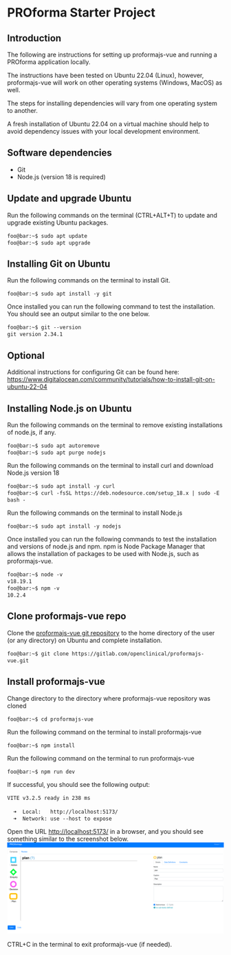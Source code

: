 # PROforma Starter Project

## Introduction

The following are instructions for setting up proformajs-vue and running a PROforma application locally.

The instructions have been tested on Ubuntu 22.04 (Linux), however, proformajs-vue will work on other operating systems (Windows, MacOS) as well. 

The steps for installing dependencies will vary from one operating system to another.

A fresh installation of Ubuntu 22.04 on a virtual machine should help to avoid dependency issues with your local development environment.

## Software dependencies

- Git
- Node.js (version 18 is required)

## Update and upgrade Ubuntu

Run the following commands on the terminal (CTRL+ALT+T) to update and upgrade existing Ubuntu packages.

```console
foo@bar:~$ sudo apt update
foo@bar:~$ sudo apt upgrade
```

## Installing Git on Ubuntu

Run the following commands on the terminal to install Git.

```console
foo@bar:~$ sudo apt install -y git
```

Once installed you can run the following command to test the installation. You should see an output similar to the one below.

```console
foo@bar:~$ git --version
git version 2.34.1
```

## Optional

Additional instructions for configuring Git can be found here:
https://www.digitalocean.com/community/tutorials/how-to-install-git-on-ubuntu-22-04

## Installing Node.js on Ubuntu

Run the following commands on the terminal to remove existing installations of node.js, if any.

```console
foo@bar:~$ sudo apt autoremove
foo@bar:~$ sudo apt purge nodejs
```

Run the following commands on the terminal to install curl and download Node.js version 18

```console
foo@bar:~$ sudo apt install -y curl
foo@bar:~$ curl -fsSL https://deb.nodesource.com/setup_18.x | sudo -E bash - 
```

Run the following commands on the terminal to install Node.js

```console
foo@bar:~$ sudo apt install -y nodejs
```

Once installed you can run the following commands to test the installation and versions of node.js and npm.
npm is Node Package Manager that allows the installation of packages to be used with Node.js, such as proformajs-vue.

```console
foo@bar:~$ node -v
v18.19.1
foo@bar:~$ npm -v
10.2.4
```

## Clone proformajs-vue repo

Clone the [proformajs-vue git repository](https://gitlab.com/openclinical/proformajs-vue) to the home directory of the user (or any directory) on Ubuntu and complete installation.

```console
foo@bar:~$ git clone https://gitlab.com/openclinical/proformajs-vue.git
```

## Install proformajs-vue

Change directory to the directory where proformajs-vue repository was cloned

```console
foo@bar:~$ cd proformajs-vue
```

Run the following command on the terminal to install proformajs-vue

```console
foo@bar:~$ npm install
```

Run the following command on the terminal to run proformajs-vue

```console
foo@bar:~$ npm run dev
```

If successful, you should see the following output:

```console
VITE v3.2.5 ready in 238 ms

  ➜  Local:   http://localhost:5173/
  ➜  Network: use --host to expose
```

Open the URL [http://localhost:5173/](http://localhost:5173/) in a browser, and you should see something similar to the screenshot below.
![proformajs-vue_start.png](assets%2Fproformajs-vue_start.png)

CTRL+C in the terminal to exit proformajs-vue (if needed). 
